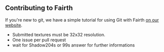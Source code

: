## Contributing to Fairth

If you're new to git, we have a simple tutorial for using Git with Fairth [on our website](https://www.mcalagaesia.com/forum/m/30881915/viewthread/32058378-how-to-contribute-fairth/).

* Submitted textures must be 32x32 resolution.
* One issue per pull request
* wait for Shadow204s or 99s answer for further informations